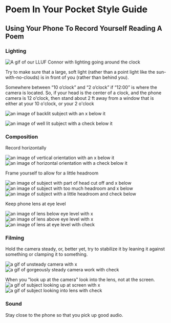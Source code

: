 # Poem In Your Pocket Style Guide

## Using Your Phone To Record Yourself Reading A Poem

### Lighting

![A gif of our LLUF Connor with lighting going around the clock]()

Try to make sure that a large, soft light (rather than a point light like the sun-with-no-clouds) is in front of you (rather than behind you).  

Somewhere between “10 o’clock” and “2 o’clock” if “12:00” is where the camera is located. 
So, if your head is the center of a clock, and the phone camera is 12 o'clock, then stand about 2 ft away from a window that is either at your 10 o'clock, or your 2 o'clock

![an image of backlit subject with an x below it](https://files.slack.com/files-pri/T0HTW3H0V-F013FJSE1NC/screen_shot_2020-04-29_at_10.55.29_am.png?pub_secret=ba6b931e5c)

![an image of well lit subject with a check below it](https://files.slack.com/files-pri/T0HTW3H0V-F012RQJGZ0S/screen_shot_2020-04-29_at_11.05.09_am.png?pub_secret=e7bce21d2b)

### Composition

Record horizontally

![an image of vertical orientation with an x below it]()
![an image of horizontal orientation with a check below it]()

Frame yourself to allow for a little headroom

![an image of subject with part of head cut off and x below]()
![an image of subject with too much headroom and x below]()
![an image of subject with a little headroom and check below]()

Keep phone lens at eye level

![an image of lens below eye level with x]()
![an image of lens above eye level with x]()
![an image of lens at eye level with check]()


### Filming

Hold the camera steady, or, better yet, try to stabilize it by leaning it against something or clamping it to something.

![a gif of unsteady camera with x]()
![a gif of gorgeously steady camera work with check]()

When you "look up at the camera" look into the lens, not at the screen.
![a gif of subject looking up at screen with x]()
![a gif of subject looking into lens with check]()


### Sound

Stay close to the phone so that you pick up good audio.
